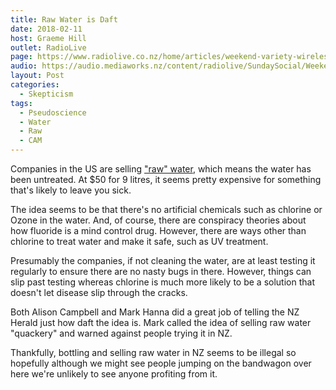 ```yaml
---
title: Raw Water is Daft
date: 2018-02-11
host: Graeme Hill
outlet: RadioLive
page: https://www.radiolive.co.nz/home/articles/weekend-variety-wireless/2018/02/skeptical-thoughts---cannabis--the-asa-and-the-roundness-of-the-.html
audio: https://audio.mediaworks.nz/content/radiolive/SundaySocial/Weekend_Variety_Wireless_skeptics.mp3
layout: Post
categories:
  - Skepticism
tags:
  - Pseudoscience
  - Water
  - Raw
  - CAM
---
```


Companies in the US are selling ["raw" water](http://www.nzherald.co.nz/nz/news/article.cfm?c_id=1&objectid=11981874), which means the water has been untreated. At $50 for 9 litres, it seems pretty expensive for something that's likely to leave you sick.

<!-- more -->

The idea seems to be that there's no artificial chemicals such as chlorine or Ozone in the water. And, of course, there are conspiracy theories about how fluoride is a mind control drug. However, there are ways other than chlorine to treat water and make it safe, such as UV treatment.

Presumably the companies, if not cleaning the water, are at least testing it regularly to ensure there are no nasty bugs in there. However, things can slip past testing whereas chlorine is much more likely to be a solution that doesn't let disease slip through the cracks.

Both Alison Campbell and Mark Hanna did a great job of telling the NZ Herald just how daft the idea is. Mark called the idea of selling raw water "quackery" and warned against people trying it in NZ.

Thankfully, bottling and selling raw water in NZ seems to be illegal so hopefully although we might see people jumping on the bandwagon over here we're unlikely to see anyone profiting from it.
